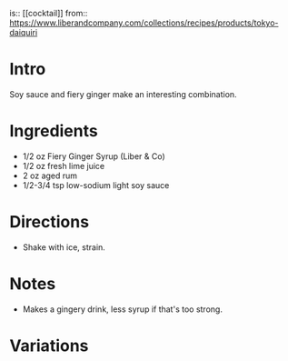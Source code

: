 is:: [[cocktail]]
from:: https://www.liberandcompany.com/collections/recipes/products/tokyo-daiquiri

# Intro
Soy sauce and fiery ginger make an interesting combination.

# Ingredients
* 1/2 oz Fiery Ginger Syrup (Liber & Co)
* 1/2 oz fresh lime juice
* 2 oz aged rum
* 1/2-3/4 tsp low-sodium light soy sauce

# Directions
* Shake with ice, strain.

# Notes
* Makes a gingery drink, less syrup if that's too strong.

# Variations
